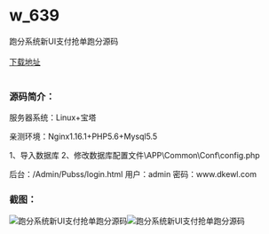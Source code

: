 # w_639
跑分系统新UI支付抢单跑分源码
<br/></br>
[下载地址](https://www.uuid2.com/639.html "下载地址")
<br/></br>
<h3>源码简介：</h3>
<p>服务器系统：Linux+宝塔  <p>
<p>亲测环境：Nginx1.16.1+PHP5.6+Mysql5.5  <p>
<p>1、导入数据库  2、修改数据库配置文件\APP\Common\Conf\config.php  <p>
<p>后台：/Admin/Pubss/login.html  用户：admin    密码：www.dkewl.com<p>
<h3>截图：</h3>
<img src="https://www.uuid2.com/wp-content/uploads/img/202105/ad94176728.gif" alt="跑分系统新UI支付抢单跑分源码"><img src="https://www.uuid2.com/wp-content/uploads/img/202105/459c41a600.gif" alt="跑分系统新UI支付抢单跑分源码">
